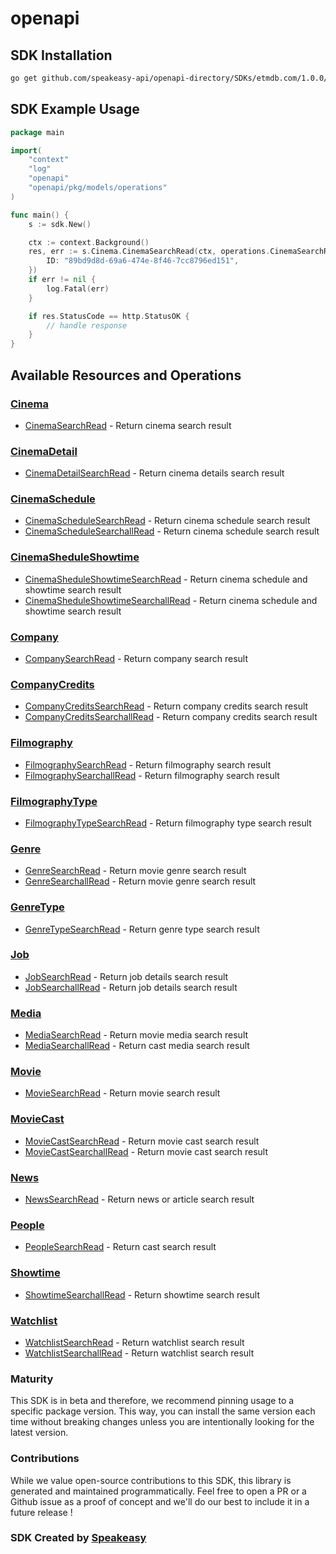 # openapi

<!-- Start SDK Installation -->
## SDK Installation

```bash
go get github.com/speakeasy-api/openapi-directory/SDKs/etmdb.com/1.0.0/go
```
<!-- End SDK Installation -->

## SDK Example Usage
<!-- Start SDK Example Usage -->
```go
package main

import(
	"context"
	"log"
	"openapi"
	"openapi/pkg/models/operations"
)

func main() {
    s := sdk.New()

    ctx := context.Background()
    res, err := s.Cinema.CinemaSearchRead(ctx, operations.CinemaSearchReadRequest{
        ID: "89bd9d8d-69a6-474e-8f46-7cc8796ed151",
    })
    if err != nil {
        log.Fatal(err)
    }

    if res.StatusCode == http.StatusOK {
        // handle response
    }
}
```
<!-- End SDK Example Usage -->

<!-- Start SDK Available Operations -->
## Available Resources and Operations


### [Cinema](docs/cinema/README.md)

* [CinemaSearchRead](docs/cinema/README.md#cinemasearchread) - Return cinema search result

### [CinemaDetail](docs/cinemadetail/README.md)

* [CinemaDetailSearchRead](docs/cinemadetail/README.md#cinemadetailsearchread) - Return cinema details search result

### [CinemaSchedule](docs/cinemaschedule/README.md)

* [CinemaScheduleSearchRead](docs/cinemaschedule/README.md#cinemaschedulesearchread) - Return cinema schedule search result
* [CinemaScheduleSearchallRead](docs/cinemaschedule/README.md#cinemaschedulesearchallread) - Return cinema schedule search result

### [CinemaSheduleShowtime](docs/cinemasheduleshowtime/README.md)

* [CinemaSheduleShowtimeSearchRead](docs/cinemasheduleshowtime/README.md#cinemasheduleshowtimesearchread) - Return cinema schedule and showtime search result
* [CinemaSheduleShowtimeSearchallRead](docs/cinemasheduleshowtime/README.md#cinemasheduleshowtimesearchallread) - Return cinema schedule and showtime search result

### [Company](docs/company/README.md)

* [CompanySearchRead](docs/company/README.md#companysearchread) - Return company search result

### [CompanyCredits](docs/companycredits/README.md)

* [CompanyCreditsSearchRead](docs/companycredits/README.md#companycreditssearchread) - Return company credits search result
* [CompanyCreditsSearchallRead](docs/companycredits/README.md#companycreditssearchallread) - Return company credits search result

### [Filmography](docs/filmography/README.md)

* [FilmographySearchRead](docs/filmography/README.md#filmographysearchread) - Return filmography search result
* [FilmographySearchallRead](docs/filmography/README.md#filmographysearchallread) - Return filmography search result

### [FilmographyType](docs/filmographytype/README.md)

* [FilmographyTypeSearchRead](docs/filmographytype/README.md#filmographytypesearchread) - Return filmography type search result

### [Genre](docs/genre/README.md)

* [GenreSearchRead](docs/genre/README.md#genresearchread) - Return movie genre search result
* [GenreSearchallRead](docs/genre/README.md#genresearchallread) - Return movie genre search result

### [GenreType](docs/genretype/README.md)

* [GenreTypeSearchRead](docs/genretype/README.md#genretypesearchread) - Return genre type search result

### [Job](docs/job/README.md)

* [JobSearchRead](docs/job/README.md#jobsearchread) - Return job details search result
* [JobSearchallRead](docs/job/README.md#jobsearchallread) - Return job details search result

### [Media](docs/media/README.md)

* [MediaSearchRead](docs/media/README.md#mediasearchread) - Return movie media search result
* [MediaSearchallRead](docs/media/README.md#mediasearchallread) - Return cast media search result

### [Movie](docs/movie/README.md)

* [MovieSearchRead](docs/movie/README.md#moviesearchread) - Return movie search result

### [MovieCast](docs/moviecast/README.md)

* [MovieCastSearchRead](docs/moviecast/README.md#moviecastsearchread) - Return movie cast search result
* [MovieCastSearchallRead](docs/moviecast/README.md#moviecastsearchallread) - Return movie cast search result

### [News](docs/news/README.md)

* [NewsSearchRead](docs/news/README.md#newssearchread) - Return news or article search result

### [People](docs/people/README.md)

* [PeopleSearchRead](docs/people/README.md#peoplesearchread) - Return cast search result

### [Showtime](docs/showtime/README.md)

* [ShowtimeSearchallRead](docs/showtime/README.md#showtimesearchallread) - Return showtime search result

### [Watchlist](docs/watchlist/README.md)

* [WatchlistSearchRead](docs/watchlist/README.md#watchlistsearchread) - Return watchlist search result
* [WatchlistSearchallRead](docs/watchlist/README.md#watchlistsearchallread) - Return watchlist search result
<!-- End SDK Available Operations -->

### Maturity

This SDK is in beta and therefore, we recommend pinning usage to a specific package version.
This way, you can install the same version each time without breaking changes unless you are intentionally
looking for the latest version.

### Contributions

While we value open-source contributions to this SDK, this library is generated and maintained programmatically.
Feel free to open a PR or a Github issue as a proof of concept and we'll do our best to include it in a future release !

### SDK Created by [Speakeasy](https://docs.speakeasyapi.dev/docs/using-speakeasy/client-sdks)

